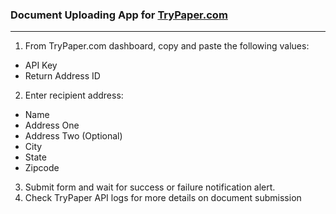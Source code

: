 ### Document Uploading App for [TryPaper.com]("http://trypaper.com")
---
1. From TryPaper.com dashboard, copy and paste the following values:
  - API Key
  - Return Address ID
2. Enter recipient address:
  - Name
  - Address One
  - Address Two (Optional)
  - City
  - State
  - Zipcode
3. Submit form and wait for success or failure notification alert.
4. Check TryPaper API logs for more details on document submission